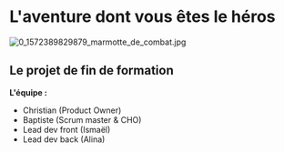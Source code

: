 # L'aventure dont vous êtes le héros

![0_1572389829879_marmotte_de_combat.jpg](https://i.imgur.com/zDnONqu.jpg) 

## Le projet de fin de formation

**L'équipe :**

- Christian (Product Owner)
- Baptiste (Scrum master & CHO)
- Lead dev front (Ismaël)
- Lead dev back (Alina)
